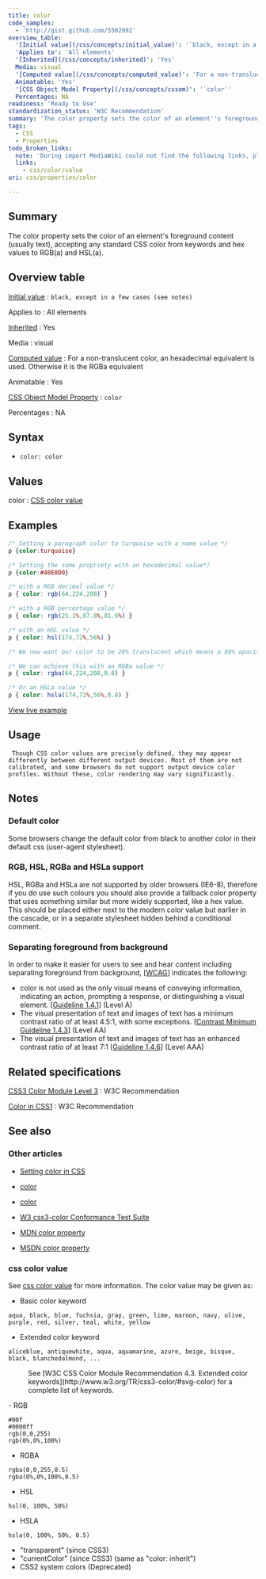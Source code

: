 ```yaml
---
title: color
code_samples:
  - 'http://gist.github.com/5502992'
overview_table:
  '[Initial value](/css/concepts/initial_value)': '`black, except in a few cases (see notes)`'
  'Applies to': 'All elements'
  '[Inherited](/css/concepts/inherited)': 'Yes'
  Media: visual
  '[Computed value](/css/concepts/computed_value)': 'For a non-translucent color, an hexadecimal equivalent is used. Otherwise it is the RGBa equivalent'
  Animatable: 'Yes'
  '[CSS Object Model Property](/css/concepts/cssom)': '`color`'
  Percentages: NA
readiness: 'Ready to Use'
standardization_status: 'W3C Recommendation'
summary: 'The color property sets the color of an element''s foreground content (usually text), accepting any standard CSS color from keywords and hex values to RGB(a) and HSL(a).'
tags:
  - CSS
  - Properties
todo_broken_links:
  note: 'During import MediaWiki could not find the following links, please fix and adjust this list.'
  links:
    - css/color/value
uri: css/properties/color

---
```

## Summary

The color property sets the color of an element's foreground content (usually text), accepting any standard CSS color from keywords and hex values to RGB(a) and HSL(a).

## Overview table

[Initial value](/css/concepts/initial_value)
:   `black, except in a few cases (see notes)`

Applies to
:   All elements

[Inherited](/css/concepts/inherited)
:   Yes

Media
:   visual

[Computed value](/css/concepts/computed_value)
:   For a non-translucent color, an hexadecimal equivalent is used. Otherwise it is the RGBa equivalent

Animatable
:   Yes

[CSS Object Model Property](/css/concepts/cssom)
:   `color`

Percentages
:   NA

## Syntax

-   `color: color`

## Values

color
:   [CSS color value](/css/color)

## Examples

``` css
/* Setting a paragraph color to turquoise with a name value */
p {color:turquoise}

/* Setting the same propriety with an hexadecimal value*/
p {color:#40E0D0}

/* with a RGB decimal value */
p { color: rgb(64,224,208) }

/* with a RGB percentage value */
p { color: rgb(25.1%,87.8%,81.6%) }

/* with an HSL value */
p { color: hsl(174,72%,56%) }

/* We now want our color to be 20% translucent which means a 80% opacity */

/* We can achieve this with an RGBa value */
p { color: rgba(64,224,208,0.8) }

/* Or an HSLa value */
p { color: hsla(174,72%,56%,0.8) }
```

[View live example](http://code.webplatform.org/gist/5502992)

## Usage

     Though CSS color values are precisely defined, they may appear differently between different output devices. Most of them are not calibrated, and some browsers do not support output device color profiles. Without these, color rendering may vary significantly.

## Notes

### Default color

Some browsers change the default color from black to another color in their default css (user-agent stylesheet).

### RGB, HSL, RGBa and HSLa support

HSL, RGBa and HSLa are not supported by older browsers (IE6-8), therefore if you do use such colours you should also provide a fallback color property that uses something similar but more widely supported, like a hex value. This should be placed either next to the modern color value but earlier in the cascade, or in a separate stylesheet hidden behind a conditional comment.

### Separating foreground from background

In order to make it easier for users to see and hear content including separating foreground from background, [[WCAG](http://www.w3.org/TR/2008/REC-WCAG20-20081211/)] indicates the following:

-   color is not used as the only visual means of conveying information, indicating an action, prompting a response, or distinguishing a visual element. [[Guideline 1.4.1](http://www.w3.org/TR/2008/REC-WCAG20-20081211/#visual-audio-contrast-without-color)] (Level A)
-   The visual presentation of text and images of text has a minimum contrast ratio of at least 4.5:1, with some exceptions. [[Contrast Minimum Guideline 1.4.3](http://www.w3.org/TR/2008/REC-WCAG20-20081211/#visual-audio-contrast-contrast)] (Level AA)
-   The visual presentation of text and images of text has an enhanced contrast ratio of at least 7:1 [[Guideline 1.4.6](http://www.w3.org/TR/2008/REC-WCAG20-20081211/#visual-audio-contrast7)] (Level AAA)

## Related specifications

[CSS3 Color Module Level 3](http://www.w3.org/TR/css3-color/)
:   W3C Recommendation

[Color in CSS1](http://www.w3.org/TR/REC-CSS1/#color)
:   W3C Recommendation

## See also

### Other articles

-   [Setting color in CSS](/tutorials/setting_color_in_css)
-   [color](/css/color)
-   [color](/css/data_types/color)

-   [W3 css3-color Conformance Test Suite](http://www.w3.org/Style/CSS/Test/CSS3/Color/current/)
-   [MDN color property](https://developer.mozilla.org/en-US/docs/CSS/color)
-   [MSDN color property](http://msdn.microsoft.com/en-us/library/ie/ms530749(v=vs.85).aspx)

### css color value

See [css color value](/w/index.php?title=css/color/value&action=edit&redlink=1) for more information. The color value may be given as:

-   Basic color keyword

<!-- -->

    aqua, black, blue, fuchsia, gray, green, lime, maroon, navy, olive, purple, red, silver, teal, white, yellow

-   Extended color keyword

<!-- -->

    aliceblue, antiquewhite, aqua, aquamarine, azure, beige, bisque, black, blanchedalmond, ...

<dl>
<dd>
See [W3C CSS Color Module Recommendation 4.3. Extended color keywords](http://www.w3.org/TR/css3-color/#svg-color) for a complete list of keywords.

</dd>
</dl>
-   RGB

<!-- -->

    #00f
    #0000ff
    rgb(0,0,255)
    rgb(0%,0%,100%)

-   RGBA

<!-- -->

    rgba(0,0,255,0.5)
    rgba(0%,0%,100%,0.5)

-   HSL

<!-- -->

    hsl(0, 100%, 50%)

-   HSLA

<!-- -->

    hsla(0, 100%, 50%, 0.5)

-   "transparent" (since CSS3)
-   "currentColor" (since CSS3) (same as "color: inherit")
-   CSS2 system colors (Deprecated)
